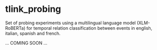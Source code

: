 # tlink_probing
Set of probing experiments using a multilingual language model (XLM-RoBERTa) for temporal relation classification between events in english, italian, spanish and french.

... COMING SOON ...
